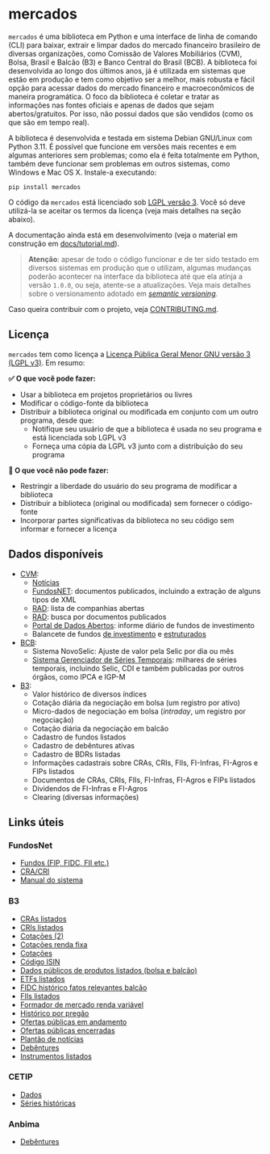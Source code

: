 # mercados

`mercados` é uma biblioteca em Python e uma interface de linha de comando (CLI) para baixar, extrair e limpar dados do
mercado financeiro brasileiro de diversas organizações, como Comissão de Valores Mobiliários (CVM), Bolsa, Brasil e
Balcão (B3) e Banco Central do Brasil (BCB). A biblioteca foi desenvolvida ao longo dos últimos anos, já é utilizada em
sistemas que estão em produção e tem como objetivo ser a melhor, mais robusta e fácil opção para acessar dados do
mercado financeiro e macroeconômicos de maneira programática. O foco da biblioteca é coletar e tratar as informações
nas fontes oficiais e apenas de dados que sejam abertos/gratuitos. Por isso, não possui dados que são vendidos (como os
que são em tempo real).

A biblioteca é desenvolvida e testada em sistema Debian GNU/Linux com Python 3.11. É possível que funcione em versões
mais recentes e em algumas anteriores sem problemas; como ela é feita totalmente em Python, também deve funcionar sem
problemas em outros sistemas, como Windows e Mac OS X. Instale-a executando:

```shell
pip install mercados
```

O código da `mercados` está licenciado sob [LGPL versão 3](https://www.gnu.org/licenses/lgpl-3.0.pt-br.html). Você só
deve utilizá-la se aceitar os termos da licença (veja mais detalhes na seção abaixo).

A documentação ainda está em desenvolvimento (veja o material em construção em [docs/tutorial.md](docs/tutorial.md)).

> **Atenção**: apesar de todo o código funcionar e de ter sido testado em diversos sistemas em produção que o utilizam,
> algumas mudanças poderão acontecer na interface da biblioteca até que ela atinja a versão `1.0.0`, ou seja, atente-se
> a atualizações. Veja mais detalhes sobre o versionamento adotado em [*semantic versioning*](https://semver.org/).

Caso queira contribuir com o projeto, veja [CONTRIBUTING.md](CONTRIBUTING.md).

## Licença

`mercados` tem como licença a [Licença Pública Geral Menor GNU versão 3 (LGPL
v3)](https://www.gnu.org/licenses/lgpl-3.0.pt-br.html). Em resumo:

**✅ O que você pode fazer:**
- Usar a biblioteca em projetos proprietários ou livres
- Modificar o código-fonte da biblioteca
- Distribuir a biblioteca original ou modificada em conjunto com um outro programa, desde que:
  - Notifique seu usuário de que a biblioteca é usada no seu programa e está licenciada sob LGPL v3
  - Forneça uma cópia da LGPL v3 junto com a distribuição do seu programa

**🚫 O que você não pode fazer:**
- Restringir a liberdade do usuário do seu programa de modificar a biblioteca
- Distribuir a biblioteca (original ou modificada) sem fornecer o código-fonte
- Incorporar partes significativas da biblioteca no seu código sem informar e fornecer a licença

## Dados disponíveis

- [CVM](https://www.gov.br/cvm/pt-br):
  - [Notícias](https://www.gov.br/cvm/pt-br/assuntos/noticias)
  - [FundosNET](https://fnet.bmfbovespa.com.br/fnet/publico/abrirGerenciadorDocumentosCVM): documentos publicados,
    incluindo a extração de alguns tipos de XML
  - [RAD](https://www.rad.cvm.gov.br/ENET/frmConsultaExternaCVM.aspx): lista de companhias abertas
  - [RAD](https://www.rad.cvm.gov.br/ENET/frmConsultaExternaCVM.aspx): busca por documentos publicados
  - [Portal de Dados Abertos](https://dados.cvm.gov.br/): informe diário de fundos de investimento
  - Balancete de fundos [de investimento](https://dados.cvm.gov.br/dataset/fi-doc-balancete) e
    [estruturados](https://dados.cvm.gov.br/dataset/fie-doc-balancete)
- [BCB](https://www.bcb.gov.br/):
  - Sistema NovoSelic: Ajuste de valor pela Selic por dia ou mês
  - [Sistema Gerenciador de Séries
    Temporais](https://www3.bcb.gov.br/sgspub/localizarseries/localizarSeries.do?method=prepararTelaLocalizarSeries):
    milhares de séries temporais, incluindo Selic, CDI e também publicadas por outros órgãos, como IPCA e IGP-M
- [B3](https://www.b3.com.br/pt_br/para-voce):
  - Valor histórico de diversos índices
  - Cotação diária da negociação em bolsa (um registro por ativo)
  - Micro-dados de negociação em bolsa (*intraday*, um registro por negociação)
  - Cotação diária da negociação em balcão
  - Cadastro de fundos listados
  - Cadastro de debêntures ativas
  - Cadastro de BDRs listadas
  - Informações cadastrais sobre CRAs, CRIs, FIIs, FI-Infras, FI-Agros e FIPs listados
  - Documentos de CRAs, CRIs, FIIs, FI-Infras, FI-Agros e FIPs listados
  - Dividendos de FI-Infras e FI-Agros
  - Clearing (diversas informações)


## Links úteis

### FundosNet

- [Fundos (FIP, FIDC, FII etc.)](https://fnet.bmfbovespa.com.br/fnet/publico/abrirGerenciadorDocumentosCVM)
- [CRA/CRI](https://fnet.bmfbovespa.com.br/fnet/publico/pesquisarGerenciadorDocumentosCertificadosCVM)
- [Manual do sistema](https://www.b3.com.br/data/files/CD/E1/F3/6B/D0CA2810F9BC5928AC094EA8/Manual%20do%20Sistema%20FundosNet%20-%2008.2022-a.pdf)

### B3

- [CRAs listados](https://www.b3.com.br/pt_br/produtos-e-servicos/negociacao/renda-fixa/cra/cras-listados/)
- [CRIs listados](https://www.b3.com.br/pt_br/produtos-e-servicos/negociacao/renda-fixa/cri/cris-listados/)
- [Cotações (2)](https://www.b3.com.br/pt_br/market-data-e-indices/servicos-de-dados/market-data/cotacoes/cotacoes/)
- [Cotações renda fixa](https://www.b3.com.br/pt_br/market-data-e-indices/servicos-de-dados/market-data/cotacoes/renda-fixa/)
- [Cotações](https://www.b3.com.br/pt_br/market-data-e-indices/servicos-de-dados/market-data/cotacoes/)
- [Código ISIN](https://www.b3.com.br/pt_br/market-data-e-indices/servicos-de-dados/market-data/consultas/mercado-a-vista/codigo-isin/pesquisa/)
- [Dados públicos de produtos listados (bolsa e balcão)](https://www.b3.com.br/pt_br/market-data-e-indices/servicos-de-dados/market-data/consultas/boletim-diario/dados-publicos-de-produtos-listados-e-de-balcao/)
- [ETFs listados](https://www.b3.com.br/pt_br/produtos-e-servicos/negociacao/renda-variavel/etf/renda-fixa/etfs-listados/)
- [FIDC histórico fatos relevantes balcão](https://www.b3.com.br/pt_br/produtos-e-servicos/negociacao/renda-variavel/fundos-de-investimentos/fidc/historico-fatos-relevantes-balcao/)
- [FIIs listados](https://www.b3.com.br/pt_br/produtos-e-servicos/negociacao/renda-variavel/fundos-de-investimentos/fii/fiis-listados/)
- [Formador de mercado renda variável](https://www.b3.com.br/pt_br/produtos-e-servicos/negociacao/formador-de-mercado/renda-variavel/)
- [Histórico por pregão](https://www.b3.com.br/pt_br/market-data-e-indices/servicos-de-dados/market-data/historico/boletins-diarios/pesquisa-por-pregao/pesquisa-por-pregao/)
- [Ofertas públicas em andamento](https://www.b3.com.br/pt_br/produtos-e-servicos/solucoes-para-emissores/ofertas-publicas/ofertas-em-andamento/empresas/publicacao-de-ofertas-publicas/)
- [Ofertas públicas encerradas](https://www.b3.com.br/pt_br/produtos-e-servicos/solucoes-para-emissores/ofertas-publicas/ofertas-encerradas/)
- [Plantão de notícias](https://sistemasweb.b3.com.br/PlantaoNoticias/Noticias/Index?agencia=18&SociedadeEmissora=LAVF)
- [Debêntures](https://www.debenture.com.br/exploreosnd/consultaadados/emissoesdedebentures/puhistorico_r.asp)
- [Instrumentos listados](https://arquivos.b3.com.br/tabelas/InstrumentsConsolidated/2024-06-24?lang=pt)

### CETIP

- [Dados](http://estatisticas.cetip.com.br/astec/series_v05/paginas/lum_web_v04_10_03_consulta.asp)
- [Séries históricas](http://estatisticas.cetip.com.br/astec/series_v05/paginas/web_v05_series_introducao.asp?str_Modulo=Ativo&int_Idioma=1&int_Titulo=6&int_NivelBD=2%3E)

### Anbima

- [Debêntures](http://www.debentures.com.br/)
